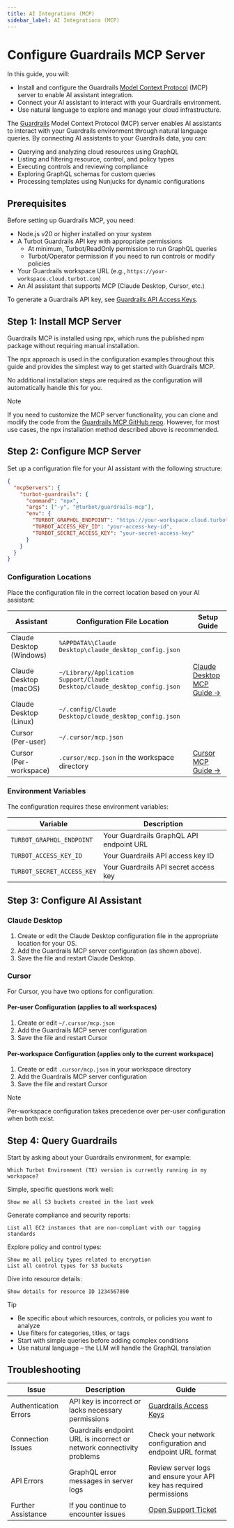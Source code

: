 ```yaml
---
title: AI Integrations (MCP)
sidebar_label: AI Integrations (MCP)
---
```


# Configure Guardrails MCP Server

In this guide, you will:

- Install and configure the Guardrails [Model Context Protocol](https://modelcontextprotocol.io) (MCP) server to enable AI assistant integration.
- Connect your AI assistant to interact with your Guardrails environment.
- Use natural language to explore and manage your cloud infrastructure.

The [Guardrails](https://turbot.com/guardrails) Model Context Protocol (MCP) server enables AI assistants to interact with your Guardrails environment through natural language queries. By connecting AI assistants to your Guardrails data, you can:

- Querying and analyzing cloud resources using GraphQL
- Listing and filtering resource, control, and policy types
- Executing controls and reviewing compliance
- Exploring GraphQL schemas for custom queries
- Processing templates using Nunjucks for dynamic configurations

## Prerequisites

Before setting up Guardrails MCP, you need:

- Node.js v20 or higher installed on your system
- A Turbot Guardrails API key with appropriate permissions
  - At minimum, Turbot/ReadOnly permission to run GraphQL queries
  - Turbot/Operator permission if you need to run controls or modify policies
- Your Guardrails workspace URL (e.g., `https://your-workspace.cloud.turbot.com`)
- An AI assistant that supports MCP (Claude Desktop, Cursor, etc.)

To generate a Guardrails API key, see [Guardrails API Access Keys](https://turbot.com/guardrails/docs/guides/using-guardrails/iam/access-keys#generate-a-new-guardrails-api-access-key).

## Step 1: Install MCP Server

Guardrails MCP is installed using npx, which runs the published npm package without requiring manual installation.

The npx approach is used in the configuration examples throughout this guide and provides the simplest way to get started with Guardrails MCP.

No additional installation steps are required as the configuration will automatically handle this for you.

> [!NOTE]
> If you need to customize the MCP server functionality, you can clone and modify the code from the [Guardrails MCP GitHub repo](https://github.com/turbot/guardrails-mcp). However, for most use cases, the npx installation method described above is recommended.

## Step 2: Configure MCP Server

Set up a configuration file for your AI assistant with the following structure:

```json
{
  "mcpServers": {
    "turbot-guardrails": {
      "command": "npx",
      "args": ["-y", "@turbot/guardrails-mcp"],
      "env": {
        "TURBOT_GRAPHQL_ENDPOINT": "https://your-workspace.cloud.turbot.com/api/latest/graphql",
        "TURBOT_ACCESS_KEY_ID": "your-access-key-id",
        "TURBOT_SECRET_ACCESS_KEY": "your-secret-access-key"
      }
    }
  }
}
```

### Configuration Locations

Place the configuration file in the correct location based on your AI assistant:

| Assistant                | Configuration File Location                                               | Setup Guide                                                                   |
| ------------------------ | ------------------------------------------------------------------------- | ----------------------------------------------------------------------------- |
| Claude Desktop (Windows) | `%APPDATA%\Claude Desktop\claude_desktop_config.json`                     |
| Claude Desktop (macOS)   | `~/Library/Application Support/Claude Desktop/claude_desktop_config.json` | [Claude Desktop MCP Guide →](https://modelcontextprotocol.io/quickstart/user) |
| Claude Desktop (Linux)   | `~/.config/Claude Desktop/claude_desktop_config.json`                     |
| Cursor (Per-user)        | `~/.cursor/mcp.json`                                                      |
| Cursor (Per-workspace)   | `.cursor/mcp.json` in the workspace directory                             | [Cursor MCP Guide →](https://docs.cursor.com/context/model-context-protocol)  |

### Environment Variables

The configuration requires these environment variables:

| Variable                   | Description                              |
| -------------------------- | ---------------------------------------- |
| `TURBOT_GRAPHQL_ENDPOINT`  | Your Guardrails GraphQL API endpoint URL |
| `TURBOT_ACCESS_KEY_ID`     | Your Guardrails API access key ID        |
| `TURBOT_SECRET_ACCESS_KEY` | Your Guardrails API secret access key    |

## Step 3: Configure AI Assistant

### Claude Desktop

1. Create or edit the Claude Desktop configuration file in the appropriate location for your OS.
2. Add the Guardrails MCP server configuration (as shown above).
3. Save the file and restart Claude Desktop.

### Cursor

For Cursor, you have two options for configuration:

#### Per-user Configuration (applies to all workspaces)

1. Create or edit `~/.cursor/mcp.json`
2. Add the Guardrails MCP server configuration
3. Save the file and restart Cursor

#### Per-workspace Configuration (applies only to the current workspace)

1. Create or edit `.cursor/mcp.json` in your workspace directory
2. Add the Guardrails MCP server configuration
3. Save the file and restart Cursor

> [!NOTE]
> Per-workspace configuration takes precedence over per-user configuration when both exist.

## Step 4: Query Guardrails

Start by asking about your Guardrails environment, for example:

```
Which Turbot Environment (TE) version is currently running in my workspace?
```

Simple, specific questions work well:

```
Show me all S3 buckets created in the last week
```

Generate compliance and security reports:

```
List all EC2 instances that are non-compliant with our tagging standards
```

Explore policy and control types:

```
Show me all policy types related to encryption
List all control types for S3 buckets
```

Dive into resource details:

```
Show details for resource ID 1234567890
```

> [!TIP]
> - Be specific about which resources, controls, or policies you want to analyze
> - Use filters for categories, titles, or tags
> - Start with simple queries before adding complex conditions
> - Use natural language – the LLM will handle the GraphQL translation

<!-- ## Next Steps

- Explore the [Turbot Guardrails documentation](https://turbot.com/guardrails/docs) for more information about Guardrails concepts
- Check out the [Guardrails Hub](https://hub.guardrails.turbot.com) for available policy packs
- Try the example prompts in the [Example Usage](#example-usage) section below -->

## Troubleshooting

| Issue                 | Description                                                           | Guide                                                                                                |
| --------------------- | --------------------------------------------------------------------- | ---------------------------------------------------------------------------------------------------- |
| Authentication Errors | API key is incorrect or lacks necessary permissions                   | [Guardrails Access Keys](https://turbot.com/guardrails/docs/guides/using-guardrails/iam/access-keys) |
| Connection Issues     | Guardrails endpoint URL is incorrect or network connectivity problems | Check your network configuration and endpoint URL format                                             |
| API Errors            | GraphQL error messages in server logs                                 | Review server logs and ensure your API key has required permissions                                  |
| Further Assistance    | If you continue to encounter issues                                   | [Open Support Ticket](https://support.turbot.com)                                                    |
